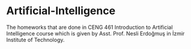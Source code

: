 # Artificial-Intelligence

The homeworks that are done in CENG 461 Introduction to Artificial Intelligence course which is given by Asst. Prof. Nesli Erdoğmuş in İzmir Institute of Technology.

